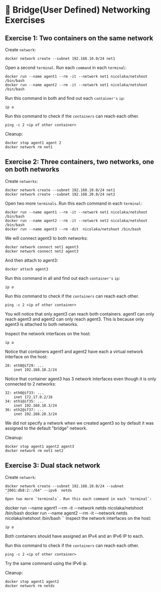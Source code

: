 # :bridge_at_night: Bridge(User Defined) Networking Exercises

## Exercise 1: Two containers on the same network

Create `network`:
```
docker network create --subnet 192.168.10.0/24 net1
```

Open a second `terminal`. Run each `command` in each `terminal`:

```
docker run --name agent1 --rm -it --network net1 nicolaka/netshoot /bin/bash
docker run --name agent2 --rm -it --network net1 nicolaka/netshoot /bin/bash
```

Run this command in both and find out each `container's` `ip`:
```
ip a
```

Run this command to check if the `containers` can reach each other.
```
ping -c 2 <ip of other container>
```
Cleanup:
```
docker stop agent1 agent 2
docker network rm net1
```


## Exercise 2: Three containers, two networks, one on both networks

Create `networks`:
```
docker network create --subnet 192.168.10.0/24 net1
docker network create --subnet 192.168.20.0/24 net2
```

Open two more `terminals`. Run this each command in each `terminal`:

```
docker run --name agent1 --rm -it --network net1 nicolaka/netshoot /bin/bash
docker run --name agent2 --rm -it --network net2 nicolaka/netshoot /bin/bash
docker run --name agent3 --rm -dit  nicolaka/netshoot /bin/bash
```

We will connect agent3 to both networks:
```
docker network connect net1 agent3
docker network connect net2 agent3
```
And then attach to agent3:
```
docker attach agent3
```
Run this command in all and find out each `container's` `ip`:
```
ip a
```
Run this command to check if the `containers` can reach each other.
```
ping -c 2 <ip of other container>
```
You will notice that only agent3 can reach both containers.
agent1 can only reach agent3 and agent2 can only reach agent3.
This is because only agent3 is attached to both networks.

Inspect the network interfaces on the host:
```
ip a
```
Notice that containers agent1 and agent2 have each a virtual network interface on the host:
```
28: eth0@if29: ...
    inet 192.168.10.2/24 
```
Notice that container agent3 has 3 network interfaces even though it is only connected to 2 networks:
```
32: eth0@if33: ...
    inet 172.17.0.2/16 
34: eth1@if35: ...
    inet 192.168.10.3/24 
36: eth2@if37: ...
    inet 192.168.20.3/24 
```
We did not specify a network when we created agent3 so by default it was assigned to the default "bridge" network.

Cleanup:

```
docker stop agent1 agent2 agent3
docker network rm net1 net2
```


## Exercise 3: Dual stack network

Create `network`:
```
docker network create --subnet 192.168.10.0/24 --subnet "2001:db8:2::/64" --ipv6  netds
``
Open two more `terminals`. Run this each command in each `terminal`:
```
docker run --name agent1 --rm -it --network netds nicolaka/netshoot /bin/bash
docker run --name agent2 --rm -it --network netds nicolaka/netshoot /bin/bash
``
Inspect the network interfaces on the host:
```
ip a
```
Both containers should have assigned an IPv4 and an IPv6 IP to each.

Run this command to check if the `containers` can reach each other.
```
ping -c 2 <ip of other container>
```
Try the same command using the IPv6 ip.

Cleanup:

```
docker stop agent1 agent2 
docker network rm netds
```
